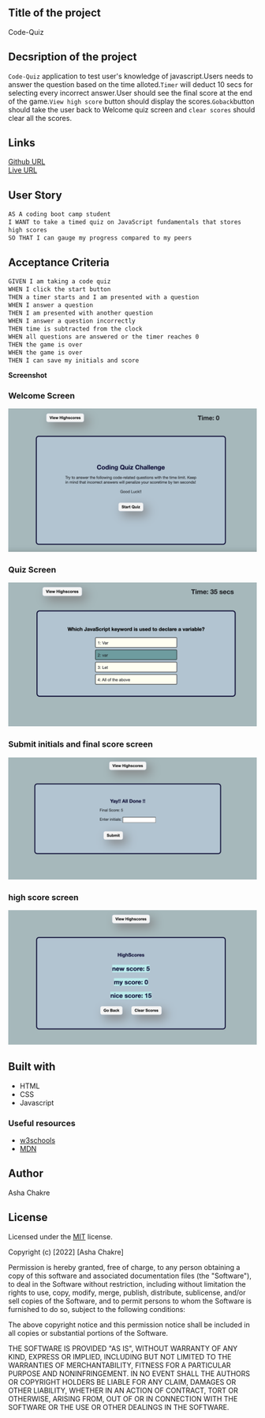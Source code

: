 ## Title of the project
Code-Quiz
## Decsription of the project
`Code-Quiz` application to test user's knowledge of javascript.Users needs to answer the question based on the time alloted.`Timer` will deduct 10 secs for selecting every incorrect answer.User should see the final score at the end of the game.`View high score` button should display the scores.`Goback`button should take the user back to Welcome quiz screen and `clear scores` should clear all the scores.

## Links

[Github URL](https://github.com/ashachakre0906/Code-Quiz)<br>
[Live URL](https://ashachakre0906.github.io/Code-Quiz/)<br>

## User Story

```
AS A coding boot camp student
I WANT to take a timed quiz on JavaScript fundamentals that stores high scores
SO THAT I can gauge my progress compared to my peers

```
## Acceptance Criteria
```
GIVEN I am taking a code quiz
WHEN I click the start button
THEN a timer starts and I am presented with a question
WHEN I answer a question
THEN I am presented with another question
WHEN I answer a question incorrectly
THEN time is subtracted from the clock
WHEN all questions are answered or the timer reaches 0
THEN the game is over
WHEN the game is over
THEN I can save my initials and score

```
**Screenshot**
### Welcome Screen
<img src =./assets/images/screenshot1.png>

### Quiz Screen
<img src =./assets/images/screenshot2.png>

### Submit initials and final score screen
<img src =./assets/images/screenshot3.png>

### high score screen
<img src =./assets/images/screenshot4.png>

## Built with

- HTML
- CSS
- Javascript

### Useful resources

- [w3schools](https://www.w3schools.com/js/default.asp)
- [MDN](https://developer.mozilla.org/en-US/docs/Web/JavaScript/Reference/Functions)

## Author

Asha Chakre

## License

Licensed under the [MIT](https://choosealicense.com/licenses/mit/) license.

Copyright (c) [2022] [Asha Chakre]

Permission is hereby granted, free of charge, to any person obtaining a copy
of this software and associated documentation files (the "Software"), to deal
in the Software without restriction, including without limitation the rights
to use, copy, modify, merge, publish, distribute, sublicense, and/or sell
copies of the Software, and to permit persons to whom the Software is
furnished to do so, subject to the following conditions:

The above copyright notice and this permission notice shall be included in all
copies or substantial portions of the Software.

THE SOFTWARE IS PROVIDED "AS IS", WITHOUT WARRANTY OF ANY KIND, EXPRESS OR
IMPLIED, INCLUDING BUT NOT LIMITED TO THE WARRANTIES OF MERCHANTABILITY,
FITNESS FOR A PARTICULAR PURPOSE AND NONINFRINGEMENT. IN NO EVENT SHALL THE
AUTHORS OR COPYRIGHT HOLDERS BE LIABLE FOR ANY CLAIM, DAMAGES OR OTHER
LIABILITY, WHETHER IN AN ACTION OF CONTRACT, TORT OR OTHERWISE, ARISING FROM,
OUT OF OR IN CONNECTION WITH THE SOFTWARE OR THE USE OR OTHER DEALINGS IN THE
SOFTWARE.